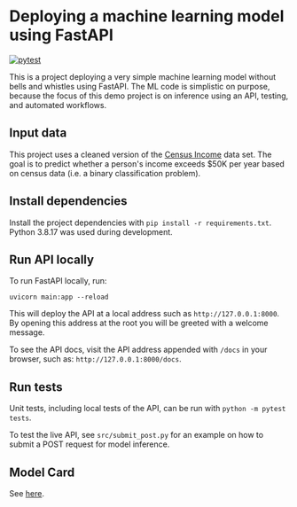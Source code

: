 # Deploying a machine learning model using FastAPI

[![pytest](https://github.com/EdwinWenink/udacity-ml-fastapi/actions/workflows/pytest.yml/badge.svg)](https://github.com/EdwinWenink/udacity-ml-fastapi/actions/workflows/pytest.yml)

This is a project deploying a very simple machine learning model without bells and whistles using FastAPI.
The ML code is simplistic on purpose, because the focus of this demo project is on inference using an API, testing, and automated workflows.

## Input data

This project uses a cleaned version of the [Census Income](https://archive.ics.uci.edu/dataset/20/census+income) data set.
The goal is to predict whether a person's income exceeds $50K per year based on census data (i.e. a binary classification problem).

## Install dependencies

Install the project dependencies with `pip install -r requirements.txt`.
Python 3.8.17 was used during development.

## Run API locally

To run FastAPI locally, run:

```
uvicorn main:app --reload
```

This will deploy the API at a local address such as `http://127.0.0.1:8000`.
By opening this address at the root you will be greeted with a welcome message.

To see the API docs, visit the API address appended with `/docs` in your browser, such as: `http://127.0.0.1:8000/docs`.

## Run tests

Unit tests, including local tests of the API, can be run with `python -m pytest tests`.

To test the live API, see `src/submit_post.py` for an example on how to submit a POST request for model inference.

## Model Card

See [here](./model_card.md).

